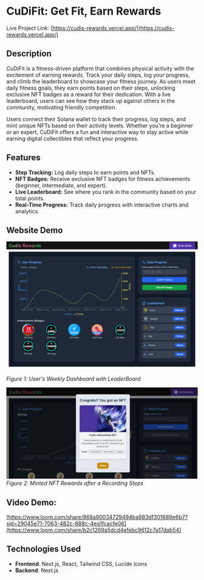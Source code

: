 # CuDiFit: Get Fit, Earn Rewards

Live Project Link: [https://cudis-rewards.vercel.app/](https://cudis-rewards.vercel.app/)

## Description

CuDiFit is a fitness-driven platform that combines physical activity with the excitement of earning rewards. Track your daily steps, log your progress, and climb the leaderboard to showcase your fitness journey. As users meet daily fitness goals, they earn points based on their steps, unlocking exclusive NFT badges as a reward for their dedication. With a live leaderboard, users can see how they stack up against others in the community, motivating friendly competition.

Users connect their Solana wallet to track their progress, log steps, and mint unique NFTs based on their activity levels. Whether you’re a beginner or an expert, CuDiFit offers a fun and interactive way to stay active while earning digital collectibles that reflect your progress.




## Features
- **Step Tracking:**  Log daily steps to earn points and NFTs.
- **NFT Badges:**  Receive exclusive NFT badges for fitness achievements (beginner, intermediate, and expert).
- **Live Leaderboard:** See where you rank in the community based on your total points.
- **Real-Time Progress:**  Track daily progress with interactive charts and analytics.

## Website Demo

![Mission Dashboard](https://github.com/akshaydhayal/Cudis-Rewards/blob/main/cudis-rewards-vercel-app%20(1).png)

*Figure 1: User's Weekly Dashboard with LeaderBoard*


![Mission Dashboard](https://github.com/akshaydhayal/Cudis-Rewards/blob/main/nftt.png)
*Figure 2: Minted NFT Rewards after a Recording Steps*



## Video Demo:
[https://www.loom.com/share/868a90034729494ba983df301689e6b7?sid=29045e71-7063-482c-888c-4ea1fcacfe06](https://www.loom.com/share/b2c1269a5dcd4efebc9612c7a17dab54)

## Technologies Used

- **Frontend**: Next.js, React,  Tailwind CSS, Lucide Icons
- **Backend**: Next.js
  
